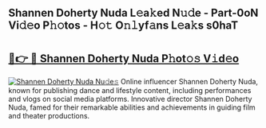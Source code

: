 ## Shannen Doherty Nuda L𝚎a𝚔ed N𝚞𝚍e - Part-0oN Vi𝚍𝚎o P𝚑𝚘tos - H𝚘𝚝 O𝚗𝚕yf𝚊ns L𝚎a𝚔s s0haT

# <h2><a href="http://kf54d0.oniu.top/?m=Shannen+Doherty+Nuda">🔗👉 🔴 Shannen Doherty Nuda P𝚑ot𝚘𝚜 V𝚒d𝚎o</a></h2>

[![Shannen Doherty Nuda Nu𝚍e𝚜](https://i.imgur.com/0qMVB7G.gif)](http://kf54d0.oniu.top/?m=Shannen+Doherty+Nuda)
Online influencer Shannen Doherty Nuda, known for publishing dance and lifestyle content, including performances and vlogs on social media platforms. Innovative director Shannen Doherty Nuda, famed for their remarkable abilities and achievements in guiding film and theater productions.  
